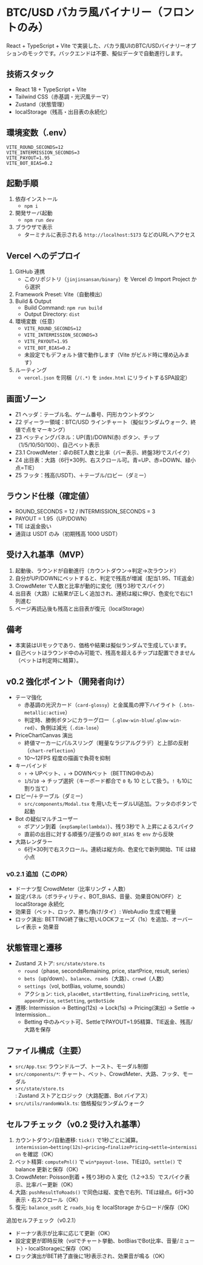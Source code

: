 # BTC/USD バカラ風バイナリー（フロントのみ）

React + TypeScript + Vite で実装した、バカラ風UIのBTC/USDバイナリーオプションのモックです。バックエンドは不要、擬似データで自動進行します。

## 技術スタック
- React 18 + TypeScript + Vite
- Tailwind CSS（赤基調・光沢風テーマ）
- Zustand（状態管理）
- localStorage（残高・出目表の永続化）

## 環境変数（.env）
```
VITE_ROUND_SECONDS=12
VITE_INTERMISSION_SECONDS=3
VITE_PAYOUT=1.95
VITE_BOT_BIAS=0.2
```

## 起動手順
1. 依存インストール
   - `npm i`
2. 開発サーバ起動
   - `npm run dev`
3. ブラウザで表示
   - ターミナルに表示される `http://localhost:5173` などのURLへアクセス

## Vercel へのデプロイ
1. GitHub 連携
   - このリポジトリ（`jinjinsansan/binary`）を Vercel の Import Project から選択
2. Framework Preset: Vite（自動検出）
3. Build & Output
   - Build Command: `npm run build`
   - Output Directory: `dist`
4. 環境変数（任意）
   - `VITE_ROUND_SECONDS=12`
   - `VITE_INTERMISSION_SECONDS=3`
   - `VITE_PAYOUT=1.95`
   - `VITE_BOT_BIAS=0.2`
   - 未設定でもデフォルト値で動作します（Vite がビルド時に埋め込みます）
5. ルーティング
   - `vercel.json` を同梱（`/(.*)` を `index.html` にリライトするSPA設定）

## 画面ゾーン
- Z1 ヘッダ：テーブル名、ゲーム番号、円形カウントダウン
- Z2 ディーラー領域：BTC/USD ラインチャート（擬似ランダムウォーク、終値で点をマーキング）
- Z3 ベッティングパネル：UP(青)/DOWN(赤) ボタン、チップ（1/5/10/50/100）、自己ベット表示
- Z3.1 CrowdMeter：卓のBET人数と比率（バー表示、終盤3秒でスパイク）
- Z4 出目表：大路（6行×30列、右スクロール可。青=UP、赤=DOWN、緑小点=TIE）
- Z5 フッタ：残高(USDT)、＋テーブル/ロビー（ダミー）

## ラウンド仕様（確定値）
- ROUND_SECONDS = 12 / INTERMISSION_SECONDS = 3
- PAYOUT = 1.95（UP/DOWN）
- TIE は返金扱い
- 通貨は USDT のみ（初期残高 1000 USDT）

## 受け入れ基準（MVP）
1. 起動後、ラウンドが自動進行（カウントダウン→判定→次ラウンド）
2. 自分がUP/DOWNにベットすると、判定で残高が増減（配当1.95、TIE返金）
3. CrowdMeter で人数と比率が動的に変化（残り3秒でスパイク）
4. 出目表（大路）に結果が正しく追加され、連続は縦に伸び、色変化で右に1列進む
5. ページ再読込後も残高と出目表が復元（localStorage）

## 備考
- 本実装はUIモックであり、価格や結果は擬似ランダムで生成しています。
- 自己ベットはラウンド中のみ可能で、残高を超えるチップは配置できません（ベットは判定時に精算）。

## v0.2 強化ポイント（開発者向け）
- テーマ強化
  - 赤基調の光沢カード（`card-glossy`）と金属風の押下ハイライト（`.btn-metallic:active`）
  - 判定時、勝側ボタンにカラーグロー（`.glow-win-blue`/`.glow-win-red`）、負側は減光（`.dim-lose`）
- PriceChartCanvas 演出
  - 終値マーカーにパルスリング（軽量なラジアルグラデ）と上部の反射（`chart-reflection`）
  - 10〜12FPS 程度の描画で負荷を抑制
- キーバインド
  - `↑` → UPベット、`↓` → DOWNベット（BETTING中のみ）
  - `1`/`5`/`10` → チップ選択（キーボード都合で `0` も 10 として扱う。`!` も10に割り当て）
- ロビー/＋テーブル（ダミー）
  - `src/components/Modal.tsx` を用いたモーダルUI追加。フッタのボタンで起動
- Bot の疑似マルチユーザー
  - ポアソン到着（`expSample(lambda)`）、残り3秒で λ 上昇によるスパイク
  - 直前の出目に対する順張り/逆張りの `BOT_BIAS` を `env` から反映
- 大路レンダラー
  - 6行×30列で右スクロール。連続は縦方向、色変化で新列開始、TIE は緑小点

### v0.2.1 追加（このPR）
- ドーナツ型 CrowdMeter（比率リング + 人数）
- 設定パネル（ボラティリティ、BOT_BIAS、音量、効果音ON/OFF）と localStorage 永続化
- 効果音（ベット、ロック、勝ち/負け/タイ）: WebAudio 生成で軽量
- ロック演出: BETTING終了後に短いLOCKフェーズ（1s）を追加、オーバーレイ表示 + 効果音

## 状態管理と遷移
- Zustand ストア: `src/state/store.ts`
  - `round`（phase, secondsRemaining, price, startPrice, result, series）
  - `bets`（up/down）、`balance`、`roads`（大路）、`crowd`（人数）
  - `settings`（vol, botBias, volume, sounds）
  - アクション: `tick`, `placeBet`, `startBetting`, `finalizePricing`, `settle`, `appendPrice`, `setSetting`, `getBotSide`
- 遷移: Intermission → Betting(12s) → Lock(1s) → Pricing(演出) → Settle → Intermission…
  - Betting 中のみベット可、SettleでPAYOUT=1.95精算、TIE返金、残高/大路を保存

## ファイル構成（主要）
- `src/App.tsx`: ラウンドループ、トースト、モーダル制御
- `src/components/*`: チャート、ベット、CrowdMeter、大路、フッタ、モーダル
- `src/state/store.ts`: Zustand ストアとロジック（大路配置、Bot バイアス）
- `src/utils/randomWalk.ts`: 価格擬似ランダムウォーク

## セルフチェック（v0.2 受け入れ基準）
1) カウントダウン/自動遷移: `tick()` で1秒ごとに減算。`intermission→betting(12s)→pricing→finalizePricing→settle→intermission` を確認（OK）
2) ベット精算: `computePnl()` で `win*payout-lose`、TIEは0。`settle()` で balance 更新と保存（OK）
3) CrowdMeter: Poisson到着 + 残り3秒の λ 変化（1.2→3.5）でスパイク表示、比率バー更新（OK）
4) 大路: `pushResultToRoads()` で同色は縦、変色で右列、TIEは緑点。6行×30表示・右スクロール（OK）
5) 復元: `balance_usdt` と `roads_big` を localStorage からロード/保存（OK）

追加セルフチェック（v0.2.1）
- ドーナツ表示が比率に応じて更新（OK）
- 設定変更が即時反映（volでチャート挙動、botBiasでBot比率、音量/ミュート）・localStorageに保存（OK）
- ロック演出がBET終了直後に1秒表示され、効果音が鳴る（OK）
